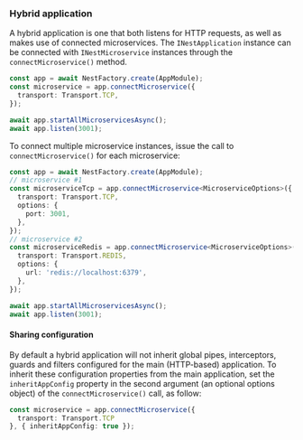 ### Hybrid application

A hybrid application is one that both listens for HTTP requests, as well as makes use of connected microservices. The `INestApplication` instance can be connected with `INestMicroservice` instances through the `connectMicroservice()` method.

```typescript
const app = await NestFactory.create(AppModule);
const microservice = app.connectMicroservice({
  transport: Transport.TCP,
});

await app.startAllMicroservicesAsync();
await app.listen(3001);
```

To connect multiple microservice instances, issue the call to `connectMicroservice()` for each microservice:

```typescript
const app = await NestFactory.create(AppModule);
// microservice #1
const microserviceTcp = app.connectMicroservice<MicroserviceOptions>({
  transport: Transport.TCP,
  options: {
    port: 3001,
  },
});
// microservice #2
const microserviceRedis = app.connectMicroservice<MicroserviceOptions>({
  transport: Transport.REDIS,
  options: {
    url: 'redis://localhost:6379',
  },
});

await app.startAllMicroservicesAsync();
await app.listen(3001);
```

#### Sharing configuration

By default a hybrid application will not inherit global pipes, interceptors, guards and filters configured for the main (HTTP-based) application.
To inherit these configuration properties from the main application, set the `inheritAppConfig` property in the second argument (an optional options object) of the `connectMicroservice()` call, as follow:

```typescript
const microservice = app.connectMicroservice({
  transport: Transport.TCP
}, { inheritAppConfig: true });
```
